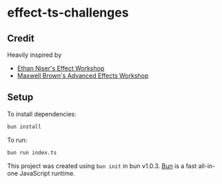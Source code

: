 # effect-ts-challenges

## Credit

Heavily inspired by

- [Ethan Niser's Effect Workshop](https://github.com/ethanniser/effect-workshop)
- [Maxwell Brown's Advanced Effects Workshop](https://github.com/IMax153/advanced-effect-workshop)

## Setup

To install dependencies:

```bash
bun install
```

To run:

```bash
bun run index.ts
```

This project was created using `bun init` in bun v1.0.3. [Bun](https://bun.sh) is a fast all-in-one JavaScript runtime.
